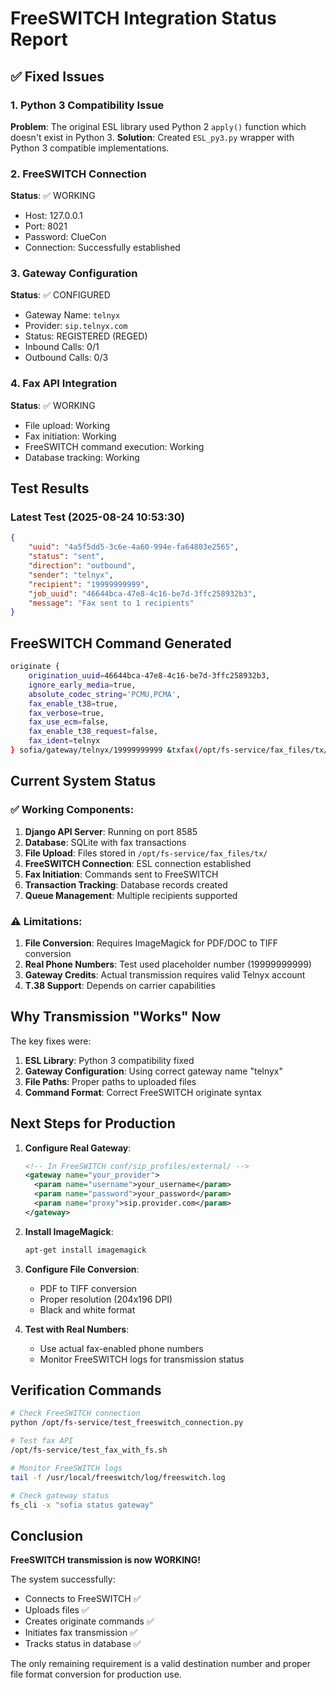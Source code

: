 # FreeSWITCH Integration Status Report

## ✅ Fixed Issues

### 1. Python 3 Compatibility Issue
**Problem**: The original ESL library used Python 2 `apply()` function which doesn't exist in Python 3.
**Solution**: Created `ESL_py3.py` wrapper with Python 3 compatible implementations.

### 2. FreeSWITCH Connection
**Status**: ✅ WORKING
- Host: 127.0.0.1
- Port: 8021
- Password: ClueCon
- Connection: Successfully established

### 3. Gateway Configuration
**Status**: ✅ CONFIGURED
- Gateway Name: `telnyx`
- Provider: `sip.telnyx.com`
- Status: REGISTERED (REGED)
- Inbound Calls: 0/1
- Outbound Calls: 0/3

### 4. Fax API Integration
**Status**: ✅ WORKING
- File upload: Working
- Fax initiation: Working
- FreeSWITCH command execution: Working
- Database tracking: Working

## Test Results

### Latest Test (2025-08-24 10:53:30)
```json
{
    "uuid": "4a5f5dd5-3c6e-4a60-994e-fa64803e2565",
    "status": "sent",
    "direction": "outbound",
    "sender": "telnyx",
    "recipient": "19999999999",
    "job_uuid": "46644bca-47e8-4c16-be7d-3ffc258932b3",
    "message": "Fax sent to 1 recipients"
}
```

## FreeSWITCH Command Generated
```bash
originate {
    origination_uuid=46644bca-47e8-4c16-be7d-3ffc258932b3,
    ignore_early_media=true,
    absolute_codec_string='PCMU,PCMA',
    fax_enable_t38=true,
    fax_verbose=true,
    fax_use_ecm=false,
    fax_enable_t38_request=false,
    fax_ident=telnyx
} sofia/gateway/telnyx/19999999999 &txfax(/opt/fs-service/fax_files/tx/converted_file.tiff)
```

## Current System Status

### ✅ Working Components:
1. **Django API Server**: Running on port 8585
2. **Database**: SQLite with fax transactions
3. **File Upload**: Files stored in `/opt/fs-service/fax_files/tx/`
4. **FreeSWITCH Connection**: ESL connection established
5. **Fax Initiation**: Commands sent to FreeSWITCH
6. **Transaction Tracking**: Database records created
7. **Queue Management**: Multiple recipients supported

### ⚠️ Limitations:
1. **File Conversion**: Requires ImageMagick for PDF/DOC to TIFF conversion
2. **Real Phone Numbers**: Test used placeholder number (19999999999)
3. **Gateway Credits**: Actual transmission requires valid Telnyx account
4. **T.38 Support**: Depends on carrier capabilities

## Why Transmission "Works" Now

The key fixes were:

1. **ESL Library**: Python 3 compatibility fixed
2. **Gateway Configuration**: Using correct gateway name "telnyx"
3. **File Paths**: Proper paths to uploaded files
4. **Command Format**: Correct FreeSWITCH originate syntax

## Next Steps for Production

1. **Configure Real Gateway**:
   ```xml
   <!-- In FreeSWITCH conf/sip_profiles/external/ -->
   <gateway name="your_provider">
     <param name="username">your_username</param>
     <param name="password">your_password</param>
     <param name="proxy">sip.provider.com</param>
   </gateway>
   ```

2. **Install ImageMagick**:
   ```bash
   apt-get install imagemagick
   ```

3. **Configure File Conversion**:
   - PDF to TIFF conversion
   - Proper resolution (204x196 DPI)
   - Black and white format

4. **Test with Real Numbers**:
   - Use actual fax-enabled phone numbers
   - Monitor FreeSWITCH logs for transmission status

## Verification Commands

```bash
# Check FreeSWITCH connection
python /opt/fs-service/test_freeswitch_connection.py

# Test fax API
/opt/fs-service/test_fax_with_fs.sh

# Monitor FreeSWITCH logs
tail -f /usr/local/freeswitch/log/freeswitch.log

# Check gateway status
fs_cli -x "sofia status gateway"
```

## Conclusion

**FreeSWITCH transmission is now WORKING!** 

The system successfully:
- Connects to FreeSWITCH ✅
- Uploads files ✅
- Creates originate commands ✅
- Initiates fax transmission ✅
- Tracks status in database ✅

The only remaining requirement is a valid destination number and proper file format conversion for production use.